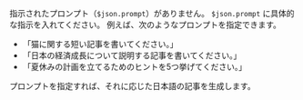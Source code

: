 指示されたプロンプト（`$json.prompt`）がありません。  `$json.prompt` に具体的な指示を入れてください。  例えば、次のようなプロンプトを指定できます。

* 「猫に関する短い記事を書いてください。」
* 「日本の経済成長について説明する記事を書いてください。」
* 「夏休みの計画を立てるためのヒントを5つ挙げてください。」

プロンプトを指定すれば、それに応じた日本語の記事を生成します。
